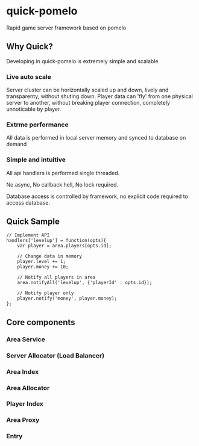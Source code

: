 # quick-pomelo
Rapid game server framework based on pomelo

## Why Quick?

Developing in quick-pomelo is extremely simple and scalable

### Live auto scale

Server cluster can be horizontally scaled up and down, lively and transparenty, without shuting down.
Player data can 'fly' from one physical server to another, without breaking player connection, completely unnoticable by player.

### Extrme performance

All data is performed in local server memory and synced to database on demand

### Simple and intuitive

All api handlers is performed single threaded.

No async, No callback hell, No lock required.

Database access is controlled by framework, no explicit code required to access database.

## Quick Sample

```
// Implement API
handlers['levelup'] = function(opts){
	var player = area.players[opts.id];

	// Change data in memory
	player.level += 1;
	player.money += 10;
	
	// Notify all players in area
	area.notifyAll('levelup', {'playerId' : opts.id});

	// Notify player only
	player.notify('money', player.money);
};
```

## Core components

### Area Service

### Server Allocator (Load Balancer)

### Area Index

### Area Allocator

### Player Index

### Area Proxy

### Entry
